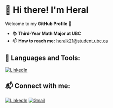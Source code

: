 <!--
**heralk21/heralk21** is a ✨ _special_ ✨ repository because its `README.md` (this file) appears on your GitHub profile.

Here are some ideas to get you started:

- 🔭 I’m currently working on ...
- 🌱 I’m currently learning ...
- 👯 I’m looking to collaborate on ...
- 🤔 I’m looking for help with ...
- 💬 Ask me about ...
- 📫 How to reach me: ...
- 😄 Pronouns: ...
- ⚡ Fun fact: ...
-->
# 👋 Hi there! I'm Heral

Welcome to my **GitHub Profile** 🚀

- 📚 **Third-Year Math Major at UBC**  
- 📫 **How to reach me:** [heralk21@student.ubc.ca](mailto:heralk21@student.ubc.ca)  

## 🔧 **Languages and Tools:**
[![LinkedIn](https://skillicons.dev/icons?i=figma,js,py,r,react,nodejs,tailwind,java,cpp,html,css,mysql)]()


## 📬 **Connect with me:**
[![LinkedIn](https://skillicons.dev/icons?i=linkedin)](https://www.linkedin.com/in/heral-kumar/)
[![Gmail](https://skillicons.dev/icons?i=gmail)](mailto:heralk21@student.ubc.ca)

